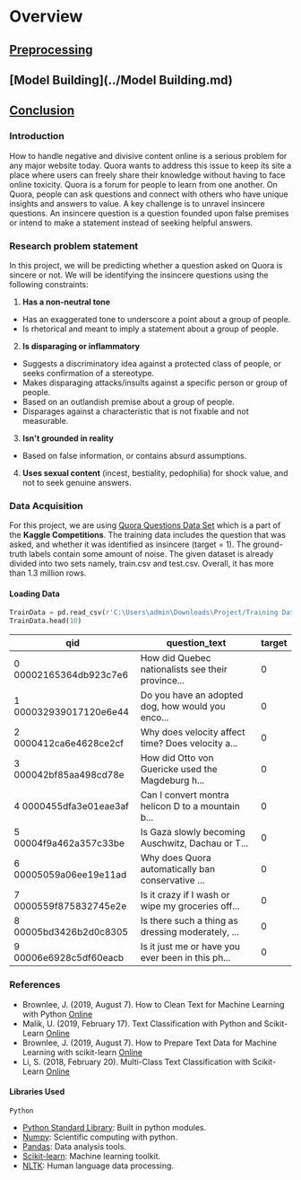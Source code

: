 # Overview

## [Preprocessing](../Preprocessing.md)

## [Model Building](../Model Building.md)

## [Conclusion](../Conclusion.md)

### Introduction 
How to handle negative and divisive content online is a serious problem for any major website today. Quora wants to address this issue to keep its site a place where users can freely share their knowledge without having to face online toxicity. 
Quora is a forum for people to learn from one another. On Quora, people can ask questions and connect with others who have unique insights and answers to value. A key challenge is to unravel insincere questions. An insincere question is a question founded upon false premises or intend to make a statement instead of seeking helpful answers. 

### Research problem statement 
In this project, we will be predicting whether a question asked on Quora is sincere or not. We will be identifying the insincere questions using the following constraints: 
1. **Has a non-neutral tone** 
- Has an exaggerated tone to underscore a point about a group of people. 
- Is rhetorical and meant to imply a statement about a group of people. 
2. **Is disparaging or inflammatory** 
- Suggests a discriminatory idea against a protected class of people, or seeks confirmation of a stereotype. 
- Makes disparaging attacks/insults against a specific person or group of people. 
- Based on an outlandish premise about a group of people. 
- Disparages against a characteristic that is not fixable and not measurable. 
3. **Isn't grounded in reality** 
- Based on false information, or contains absurd assumptions. 
4. **Uses sexual content** (incest, bestiality, pedophilia) for shock value, and not to seek genuine answers. 

### Data Acquisition 
For this project, we are using [Quora Questions Data Set](https://www.kaggle.com/c/quora-insincere-questions-classification) which is a part of the **Kaggle Competitions**. The training data includes the question that was asked, and whether it was identified as insincere (target = 1). The ground-truth labels contain some amount of noise. The given dataset is already divided into two sets namely, train.csv and test.csv. Overall, it has more than 1.3 million rows.
#### Loading Data  
```Python
TrainData = pd.read_csv(r'C:\Users\admin\Downloads\Project/Training Data.csv')
TrainData.head(10)
````
|qid	|question_text|	target|
|--------|------|------|
|0	00002165364db923c7e6	|How did Quebec nationalists see their province...	|0
|1	000032939017120e6e44	|Do you have an adopted dog, how would you enco...	|0
|2	0000412ca6e4628ce2cf	|Why does velocity affect time? Does velocity a...	|0
|3	000042bf85aa498cd78e	|How did Otto von Guericke used the Magdeburg h...	|0
|4	0000455dfa3e01eae3af	|Can I convert montra helicon D to a mountain b...	|0
|5	00004f9a462a357c33be	|Is Gaza slowly becoming Auschwitz, Dachau or T...	|0
|6	00005059a06ee19e11ad	|Why does Quora automatically ban conservative ...	|0
|7	0000559f875832745e2e	|Is it crazy if I wash or wipe my groceries off...	|0
|8	00005bd3426b2d0c8305	|Is there such a thing as dressing moderately, ...	|0
|9	00006e6928c5df60eacb	|Is it just me or have you ever been in this ph...	|0

### References
* Brownlee, J. (2019, August 7). How to Clean Text for Machine Learning with Python [Online](https://machinelearningmastery.com/clean-text-machine-learning-python/)
* Malik, U. (2019, February 17). Text Classification with Python and Scikit-Learn [Online](https://stackabuse.com/text-classification-with-python-and-scikit-learn/)
* Brownlee, J. (2019, August 7). How to Prepare Text Data for Machine Learning with scikit-learn [Online](https://machinelearningmastery.com/prepare-text-data-machine-learning-scikit-learn/)
* Li, S. (2018, February 20). Multi-Class Text Classification with Scikit-Learn [Online](https://towardsdatascience.com/multi-class-text-classification-with-scikit-learn-12f1e60e0a9f)

#### Libraries Used
`Python`
* [Python Standard Library](https://docs.python.org/2/library/): Built in python modules.
* [Numpy](http://www.numpy.org/): Scientific computing with python.
* [Pandas](http://pandas.pydata.org/): Data analysis tools.
* [Scikit-learn](http://scikit-learn.org/stable/): Machine learning toolkit.
* [NLTK](http://www.nltk.org/): Human language data processing.
